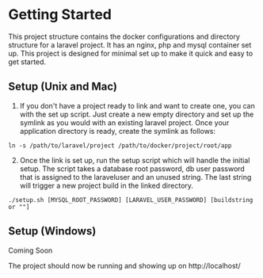 # Getting Started

This project structure contains the docker configurations and directory structure for a laravel project. It has an nginx, php and mysql container set up. This project is designed for minimal set up to make it quick and easy to get started.

## Setup (Unix and Mac)

1) If you don't have a project ready to link and want to create one, you can with the set up script. Just create a new empty directory and set up the symlink as you would with an existing laravel project. Once your application directory is ready, create the symlink as follows:

`ln -s /path/to/laravel/project /path/to/docker/project/root/app`

2) Once the link is set up, run the setup script which will handle the initial setup. The script takes a database root password, db user password that is assigned to the laraveluser and an unused string. The last string will trigger a new project build in the linked directory.

`./setup.sh [MYSQL_ROOT_PASSWORD] [LARAVEL_USER_PASSWORD] [buildstring or ""]`

## Setup (Windows)

Coming Soon


The project should now be running and showing up on http://localhost/